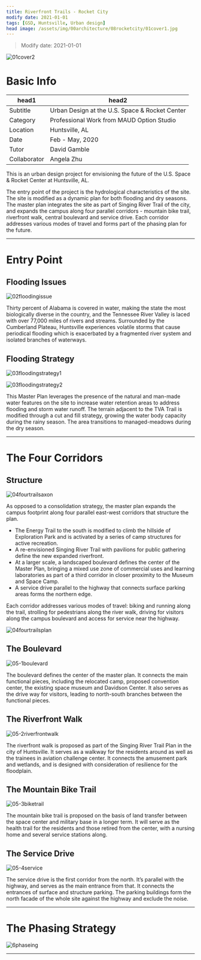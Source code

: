 ```yaml
---
title: Riverfront Trails - Rocket City
modify date: 2021-01-01
tags: [GSD, Huntsville, Urban design]
head image: /assets/img/00architecture/08rocketcity/01cover1.jpg
---
```


> Modify date: 2021-01-01

![01cover2](../../assets/img/00architecture/08rocketcity/01cover2.jpg)

# Basic Info

head1 | head2
--- | ---
Subtitle | Urban Design at the U.S. Space & Rocket Center 
Category | Professional Work from MAUD Option Studio 
Location | Huntsville, AL 
Date | Feb - May, 2020 
Tutor | David Gamble 
Collaborator | Angela Zhu 

This is an urban design project for envisioning the future of the U.S. Space & Rocket Center at Huntsville, AL.

The entry point of the project is the hydrological characteristics of the site. The site is modified as a dynamic plan for both flooding and dry seasons. The master plan integrates the site as part of Singing River Trail of the city, and expands the campus along four parallel corridors - mountain bike trail, riverfront walk, central boulevard and service drive. Each corridor addresses various modes of travel and forms part of the phasing plan for the future.

---

# Entry Point

## Flooding Issues

![02floodingissue](../../assets/img/00architecture/08rocketcity/02floodingissue.jpg)

Thirty percent of Alabama is covered in water, making the state the most biologically diverse in the country, and the Tennessee River Valley is laced with over 77,000 miles of rivers and streams. Surrounded by the Cumberland Plateau, Huntsville experiences volatile storms that cause periodical flooding which is exacerbated by a fragmented river system and isolated branches of waterways.

## Flooding Strategy

![03floodingstrategy1](../../assets/img/00architecture/08rocketcity/03floodingstrategy1.jpg)

![03floodingstrategy2](../../assets/img/00architecture/08rocketcity/03floodingstrategy2.jpg)

This Master Plan leverages the presence of the natural and man-made water features on the site to increase water retention areas to address flooding and storm water runoff. The terrain adjacent to the TVA Trail is modified through a cut and fill strategy, growing the water body capacity during the rainy season. The area transitions to managed-meadows during the dry season.

---

# The Four Corridors

## Structure

![04fourtrailsaxon](../../assets/img/00architecture/08rocketcity/04fourtrailsaxon.jpg)

As opposed to a consolidation strategy, the master plan expands the campus footprint along four parallel east-west corridors that structure the plan.

* The Energy Trail to the south is modified to climb the hillside of Exploration Park and is activated by a series of camp structures for active recreation.
* A re-envisioned Singing River Trail with pavilions for public gathering define the new expanded riverfront.
* At a larger scale, a landscaped boulevard defines the center of the Master Plan, bringing a mixed use zone of commercial uses and learning laboratories as part of a third corridor in closer proximity to the Museum and Space Camp.
* A service drive parallel to the highway that connects surface parking areas forms the northern edge.

Each corridor addresses various modes of travel: biking and running along the trail, strolling for pedestrians along the river walk, driving for visitors along the campus boulevard and access for service near the highway.

![04fourtrailsplan](../../assets/img/00architecture/08rocketcity/04fourtrailsplan.jpg)

## The Boulevard

![05-1boulevard](../../assets/img/00architecture/08rocketcity/05-1boulevard.jpg)

The boulevard defines the center of the master plan. It connects the main functional pieces, including the relocated camp, proposed convention center, the existing space museum and Davidson Center. It also serves as the drive way for visitors, leading to north-south branches between the functional pieces.

## The Riverfront Walk

![05-2riverfrontwalk](../../assets/img/00architecture/08rocketcity/05-2riverfrontwalk.jpg)

The riverfront walk is proposed as part of the Singing River Trail Plan in the city of Huntsville. It serves as a walkway for the residents around as well as the trainees in aviation challenge center. It connects the amusement park and wetlands, and is designed with consideration of resilience for the floodplain.

## The Mountain Bike Trail

![05-3biketrail](../../assets/img/00architecture/08rocketcity/05-3biketrail.jpg)

The mountain bike trail is proposed on the basis of land transfer between the space center and military base in a longer term. It will serve as the health trail for the residents and those retired from the center, with a nursing home and several service stations along.

## The Service Drive

![05-4service](../../assets/img/00architecture/08rocketcity/05-4service.jpg)

The service drive is the first corridor from the north. It’s parallel with the highway, and serves as the main entrance from that. It connects the entrances of surface and structure parking. The parking buildings form the north facade of the whole site against the highway and exclude the noise.

---

# The Phasing Strategy

![6phaseing](../../assets/img/00architecture/08rocketcity/6phaseing.jpg)

---